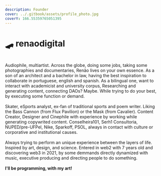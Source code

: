 ```yaml
---
description: Founder
cover: ../.gitbook/assets/profile_photo.jpg
coverY: 166.55359765051395
---
```


# 🛹 renaodigital

\
Audiophile, multiartist. Across the globe, doing some jobs, taking some photographies and documentaries, Renão lives on your own essence. As a son of an architect and a bachelor in law, having the best inspiration to collaborate in portuguese, english and spanish. As a bilingual one, want to interact with academicist and university corpus, Researching and generating content, connecting DAOs? Maybe. While trying to do your best, by executing some function or demand.\
\
Skater, eSports analyst, ex-fan of traditional sports and poem writer. Liking the Bass Cannon (from Flux Pavilion) or the Mask (from Cavalier). Content Creator, Designer and Cinephile with experience by working while generating copywrited content. Conselheira101, Serh1 Consultoria, NUPED/pre-UFPel, Nike, Sparkoff, PSOL, always in contact with culture or corporative and institutional causes.\
\
Always trying to perform an unique experience between the layers of life. Inspired by art, design, and science. Entered in web2 with 7 years old and discovering web3 in 2021, by some demmands directly dynamized with music, executive producing and directing people to do something. \
\
**I'll be programming, with my art!**
